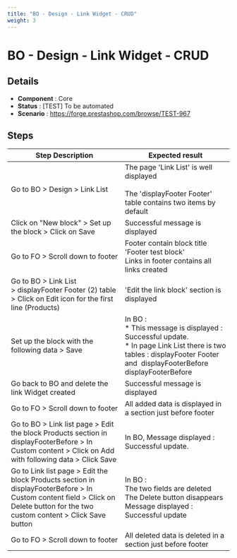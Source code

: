 ```yaml
---
title: "BO - Design - Link Widget - CRUD"
weight: 3
---
```


# BO - Design - Link Widget - CRUD
## Details
* **Component** : Core
* **Status** : [TEST] To be automated
* **Scenario** : https://forge.prestashop.com/browse/TEST-967

## Steps
| Step Description | Expected result |
| ----- | ----- |
| Go to BO > Design > Link List | The page 'Link List' is well displayed<br><br>The 'displayFooter Footer' table contains two items by default |
| Click on "New block" > Set up the block > Click on Save | Successful message is displayed |
| Go to FO > Scroll down to footer | Footer contain block title 'Footer test block'<br>Links in footer contains all links created |
| Go to BO > Link List > displayFooter Footer (2) table > Click on Edit icon for the first line (Products) | 'Edit the link block' section is displayed |
| Set up the block with the following data > Save | In BO :<br> * This message is displayed : Successful update.<br> * In page Link List there is two tables : displayFooter Footer  and  displayFooterBefore displayFooterBefore |
| Go back to BO and delete the link Widget created | Successful message is displayed |
| Go to FO > Scroll down to footer | All added data is displayed in a section just before footer |
| Go to BO > Link list page > Edit the block Products section in displayFooterBefore > In Custom content > Click on Add with following data > Click Save | In BO, Message displayed : Successful update. |
| Go to Link list page > Edit the block Products section in displayFooterBefore > In Custom content field > Click on Delete button for the two custom content > Click Save button | In BO :<br>The two fields are deleted<br>The Delete button disappears<br>Message displayed : Successful update |
| Go to FO > Scroll down to footer | All deleted data is deleted in a section just before footer |
